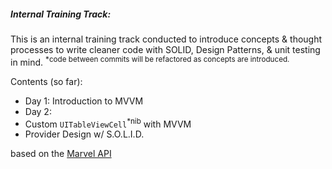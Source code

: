 ##### Internal Training Track:

This is an internal training track conducted to introduce concepts & thought processes to write cleaner code with SOLID, Design Patterns, & unit testing in mind.
<sup>*code between commits will be refactored as concepts are introduced.</sup>

Contents (so far):
- Day 1: Introduction to MVVM
- Day 2:
 - Custom `UITableViewCell`<sup>*nib</sup> with MVVM
 - Provider Design w/ S.O.L.I.D.

based on the [Marvel API][1]

[1]: https://developer.marvel.com/documentation/getting_started